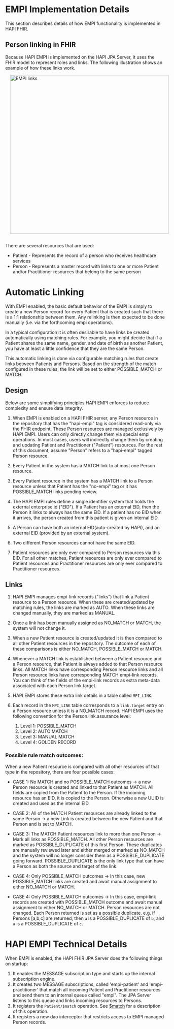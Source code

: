 # EMPI Implementation Details

This section describes details of how EMPI functionality is implemented in HAPI FHIR.

## Person linking in FHIR

Because HAPI EMPI is implemented on the HAPI JPA Server, it uses the FHIR model to represent roles and links. The following illustration shows an example of how these links work.

<a href="/hapi-fhir/docs/images/empi-links.svg"><img src="/hapi-fhir/docs/images/empi-links.svg" alt="EMPI links" style="margin-left: 15px; margin-bottom: 15px; width: 500px;" /></a>

There are several resources that are used:

* Patient - Represents the record of a person who receives healthcare services
* Person - Represents a master record with links to one or more Patient and/or Practitioner resources that belong to the same person

# Automatic Linking

With EMPI enabled, the basic default behavior of the EMPI is simply to create a new Person record for every Patient that is created such that there is a 1:1 relationship between them. Any relinking is then expected to be done manually (i.e. via the forthcoming empi operations).

In a typical configuration it is often desirable to have links be created automatically using matching rules. For example, you might decide that if a Patient shares the same name, gender, and date of birth as another Patient, you have at least a little confidence that they are the same Person.

This automatic linking is done via configurable matching rules that create links between Patients and Persons.  Based on the strength of the match configured in these rules, the link will be set to either POSSIBLE_MATCH or MATCH.

## Design

Below are some simplifying principles HAPI EMPI enforces to reduce complexity and ensure data integrity.

1. When EMPI is enabled on a HAPI FHIR server, any Person resource in the repository that has the "hapi-empi" tag is considered read-only via the FHIR endpoint.  These Person resources are managed exclusively by HAPI EMPI.  Users can only directly change them via special empi operations.  In most cases, users will indirectly change them by creating and updating Patient and Practitioner ("Patient") resources.  For the rest of this document, assume "Person" refers to a "hapi-empi" tagged Person resource.

1. Every Patient in the system has a MATCH link to at most one Person resource.

1. Every Patient resource in the system has a MATCH link to a Person resource unless that Patient has the "no-empi" tag or it has POSSIBLE_MATCH links pending review.

1. The HAPI EMPI rules define a single identifier system that holds the external enterprise id ("EID").  If a Patient has an external EID, then the Person it links to always has the same EID. If a patient has no EID when it arrives, the person created from this patient is given an internal EID.

1. A Person can have both an internal EID(auto-created by HAPI), and an external EID (provided by an external system).

1. Two different Person resources cannot have the same EID.

1. Patient resources are only ever compared to Person resources via this EID.  For all other matches, Patient resources are only ever compared to Patient resources and Practitioner resources are only ever compared to Practitioner resources.

## Links

1. HAPI EMPI manages empi-link records ("links") that link a Patient resource to a Person resource.  When these are created/updated by matching rules, the links are marked as AUTO.  When these links are changed manually, they are marked as MANUAL.

1. Once a link has been manually assigned as NO_MATCH or MATCH, the system will not change it.

1. When a new Patient resource is created/updated it is then compared to all other Patient resources in the repository.  The outcome of each of these comparisons is either NO_MATCH, POSSIBLE_MATCH or MATCH.

1. Whenever a MATCH link is established between a Patient resource and a Person resource, that Patient is always added to that Person resource links.  All MATCH links have corresponding Person resource links and all Person resource links have corresponding MATCH empi-link records.  You can think of the fields of the empi-link records as extra meta-data associated with each Person.link.target.

1. HAPI EMPI stores these extra link details in a table called `MPI_LINK`.

1. Each record in the `MPI_LINK` table corresponds to a `link.target` entry on a Person resource unless it is a NO_MATCH record.  HAPI EMPI uses the following convention for the Person.link.assurance level:
    1. Level 1: POSSIBLE_MATCH
    1. Level 2: AUTO MATCH
    1. Level 3: MANUAL MATCH
    1. Level 4: GOLDEN RECORD

### Possible rule match outcomes:

When a new Patient resource is compared with all other resources of that type in the repository, there are four possible cases:

* CASE 1: No MATCH and no POSSIBLE_MATCH outcomes -> a new Person resource is created and linked to that Patient as MATCH.  All fields are copied from the Patient to the Person.  If the incoming resource has an EID, it is copied to the Person.  Otherwise a new UUID is created and used as the internal EID.

* CASE 2: All of the MATCH Patient resources are already linked to the same Person -> a new Link is created between the new Patient and that Person and is set to MATCH.

* CASE 3: The MATCH Patient resources link to more than one Person -> Mark all links as POSSIBLE_MATCH.  All other Person resources are marked as POSSIBLE_DUPLICATE of this first Person.  These duplicates are manually reviewed later and either merged or marked as NO_MATCH and the system will no longer consider them as a POSSIBLE_DUPLICATE going forward. POSSIBLE_DUPLICATE is the only link type that can have a Person as both the source and target of the link.

* CASE 4: Only POSSIBLE_MATCH outcomes -> In this case, new POSSIBLE_MATCH links are created and await manual assignment to either NO_MATCH or MATCH.
* CASE 4: Only POSSIBLE_MATCH outcomes -> In this case, empi-link records are created with POSSIBLE_MATCH outcome and await manual assignment to either NO_MATCH or MATCH.  Person resources are not changed. Each Person returned is set as a possible duplicate. e.g. if Persons [a,b,c] are returned, then `a` is a POSSIBLE_DUPLICATE of `b`, and `a` is a POSSIBLE_DUPLICATE of `c`.

# HAPI EMPI Technical Details

When EMPI is enabled, the HAPI FHIR JPA Server does the following things on startup:

1. It enables the MESSAGE subscription type and starts up the internal subscription engine.
1. It creates two MESSAGE subscriptions, called 'empi-patient' and 'empi-practitioner' that match all incoming Patient and Practitioner resources and send them to an internal queue called "empi".  The JPA Server listens to this queue and links incoming resources to Persons.
1. It registers the `Patient/$match` operation.  See [$match](https://www.hl7.org/fhir/operation-patient-match.html) for a description of this operation.
1. It registers a new dao interceptor that restricts access to EMPI managed Person records.
